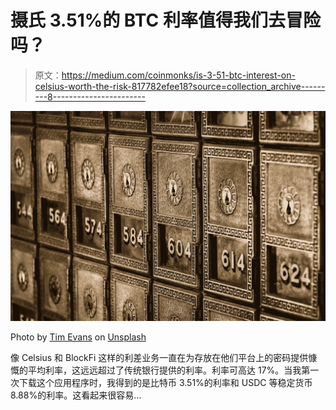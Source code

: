 # 摄氏 3.51%的 BTC 利率值得我们去冒险吗？

> 原文：<https://medium.com/coinmonks/is-3-51-btc-interest-on-celsius-worth-the-risk-817782efee18?source=collection_archive---------8----------------------->

![](img/49fa1d9e95356da7dc4dfac6f16b123a.png)

Photo by [Tim Evans](https://unsplash.com/@tjevans?utm_source=medium&utm_medium=referral) on [Unsplash](https://unsplash.com?utm_source=medium&utm_medium=referral)

像 Celsius 和 BlockFi 这样的利差业务一直在为存放在他们平台上的密码提供慷慨的平均利率，这远远超过了传统银行提供的利率。利率可高达 17%。当我第一次下载这个应用程序时，我得到的是比特币 3.51%的利率和 USDC 等稳定货币 8.88%的利率。这看起来很容易…
